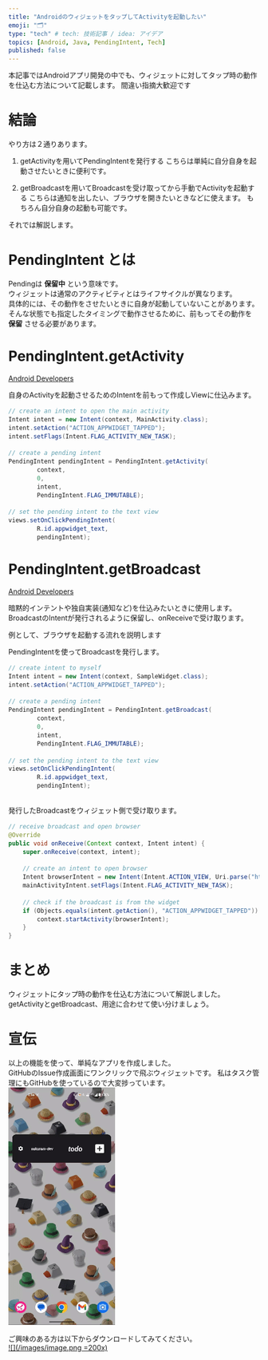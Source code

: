 ```yaml
---
title: "AndroidのウィジェットをタップしてActivityを起動したい"
emoji: "🗂"
type: "tech" # tech: 技術記事 / idea: アイデア
topics: [Android, Java, PendingIntent, Tech]
published: false
---
```


本記事ではAndroidアプリ開発の中でも、ウィジェットに対してタップ時の動作を仕込む方法について記載します。 
間違い指摘大歓迎です

# 結論

やり方は２通りあります。
1. getActivityを用いてPendingIntentを発行する
    こちらは単純に自分自身を起動させたいときに便利です。

1. getBroadcastを用いてBroadcastを受け取ってから手動でActivityを起動する
    こちらは通知を出したい、ブラウザを開きたいときなどに使えます。
    もちろん自分自身の起動も可能です。

それでは解説します。

# PendingIntent とは
Pendingは __保留中__ という意味です。  
ウィジェットは通常のアクティビティとはライフサイクルが異なります。  
具体的には、その動作をさせたいときに自身が起動していないことがあります。  
そんな状態でも指定したタイミングで動作させるために、前もってその動作を __保留__ させる必要があります。

# PendingIntent.getActivity

[Android Developers](https://developer.android.com/reference/android/app/PendingIntent#getActivity(android.content.Context,%20int,%20android.content.Intent,%20int,%20android.os.Bundle))

自身のActivityを起動させるためのIntentを前もって作成しViewに仕込みます。

```java:SampleWidget.java
// create an intent to open the main activity
Intent intent = new Intent(context, MainActivity.class);
intent.setAction("ACTION_APPWIDGET_TAPPED");
intent.setFlags(Intent.FLAG_ACTIVITY_NEW_TASK);

// create a pending intent
PendingIntent pendingIntent = PendingIntent.getActivity(
        context,
        0,
        intent,
        PendingIntent.FLAG_IMMUTABLE);

// set the pending intent to the text view
views.setOnClickPendingIntent(
        R.id.appwidget_text,
        pendingIntent);
```

# PendingIntent.getBroadcast

[Android Developers](https://developer.android.com/reference/android/app/PendingIntent#getBroadcast(android.content.Context,%20int,%20android.content.Intent,%20int))

暗黙的インテントや独自実装(通知など)を仕込みたいときに使用します。  
BroadcastのIntentが発行されるように保留し、onReceiveで受け取ります。 

例として、ブラウザを起動する流れを説明します

PendingIntentを使ってBroadcastを発行します。  

```java:SampleWidget.java
// create intent to myself
Intent intent = new Intent(context, SampleWidget.class);
intent.setAction("ACTION_APPWIDGET_TAPPED");

// create a pending intent
PendingIntent pendingIntent = PendingIntent.getBroadcast(
        context,
        0,
        intent,
        PendingIntent.FLAG_IMMUTABLE);

// set the pending intent to the text view
views.setOnClickPendingIntent(
        R.id.appwidget_text,
        pendingIntent);
    
```

発行したBroadcastをウィジェット側で受け取ります。
```java:SampleWidget.java
// receive broadcast and open browser
@Override
public void onReceive(Context context, Intent intent) {
    super.onReceive(context, intent);

    // create an intent to open browser
    Intent browserIntent = new Intent(Intent.ACTION_VIEW, Uri.parse("https://example.com"));
    mainActivityIntent.setFlags(Intent.FLAG_ACTIVITY_NEW_TASK);

    // check if the broadcast is from the widget
    if (Objects.equals(intent.getAction(), "ACTION_APPWIDGET_TAPPED")) {
        context.startActivity(browserIntent);
    }
}
```

# まとめ
ウィジェットにタップ時の動作を仕込む方法について解説しました。  
getActivityとgetBroadcast、用途に合わせて使い分けましょう。  

# 宣伝
以上の機能を使って、単純なアプリを作成しました。  
GitHubのIssue作成画面にワンクリックで飛ぶウィジェットです。
私はタスク管理にもGitHubを使っているので大変捗っています。
![](/images/screen.gif)

ご興味のある方は以下からダウンロードしてみてください。  
[![](/images/image.png =200x)](https://www.amazon.co.jp/gp/product/B0CR7TJ67S)
